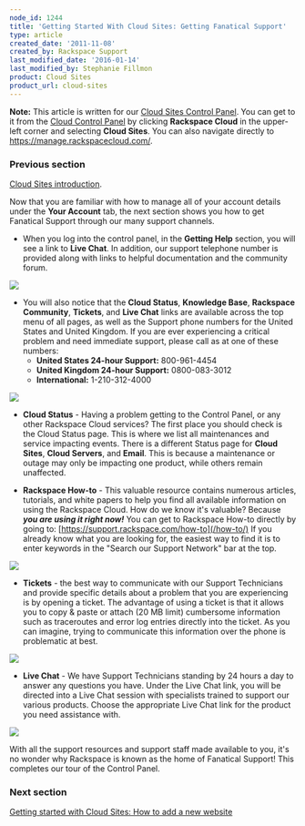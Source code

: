 ```yaml
---
node_id: 1244
title: 'Getting Started With Cloud Sites: Getting Fanatical Support'
type: article
created_date: '2011-11-08'
created_by: Rackspace Support
last_modified_date: '2016-01-14'
last_modified_by: Stephanie Fillmon
product: Cloud Sites
product_url: cloud-sites
---
```


**Note:** This article is written for our [Cloud Sites Control Panel](https://manage.rackspacecloud.com/). You can get to it from the [Cloud Control Panel](https://mycloud.rackspace.com) by clicking **Rackspace Cloud** in the upper-left corner and selecting **Cloud Sites**. You can also navigate directly to <https://manage.rackspacecloud.com/>.

### Previous section

[Cloud Sites introduction](/how-to/cloud-sites).

Now that you are familiar with how to manage all of your account
details under the **Your Account** tab, the
next section shows you how to get Fanatical Support through our many
support channels.

-   When you log into the control panel, in the **Getting Help**
    section, you will see a link to **Live Chat**. In addition, our
    support telephone number is provided along with links to helpful
    documentation and the community forum.

  ![](https://8026b2e3760e2433679c-fffceaebb8c6ee053c935e8915a3fbe7.ssl.cf2.rackcdn.com/field/image/CP-Home.PNG)

-   You will also notice that the **Cloud Status**, **Knowledge Base**,
    **Rackspace Community**, **Tickets**, and **Live Chat** links are available
    across the top menu of all pages, as well as the Support phone
    numbers for the United States and United Kingdom. If you are ever
    experiencing a critical problem and need immediate support, please
    call as at one of these numbers:
    -   **United States 24-hour Support:**  800-961-4454
    -   **United Kingdom 24-hour Support:**  0800-083-3012
    -   **International:** 1-210-312-4000

  ![](https://8026b2e3760e2433679c-fffceaebb8c6ee053c935e8915a3fbe7.ssl.cf2.rackcdn.com/field/image/CP-Supportlinks.PNG)

-   **Cloud Status** - Having a problem getting to
    the Control Panel, or any other Rackspace Cloud services? The first
    place you should check is the Cloud Status page. This is where we
    list all maintenances and service impacting events. There is a
    different Status page for **Cloud Sites**, **Cloud Servers**, and **Email**. This is because a
    maintenance or outage may only be impacting one product, while
    others remain unaffected.   

-   **Rackspace How-to** - This
    valuable resource contains numerous articles, tutorials,
    and white papers to help you find all available
    information on using the Rackspace Cloud.  How do we know it's
    valuable? Because ***you are using it right now!***  You can get to Rackspace How-to directly by going to: [https://support.rackspace.com/how-to](/how-to/)
    If you already know what you are looking for, the easiest way
    to find it is to enter keywords in the "Search our Support Network" bar at the top.

  ![](https://b9002618969a676fa5e9-329656694c46da9401f89a96a819e8df.ssl.cf5.rackcdn.com/cloud-sites/cloud-sites-fanatical-support-how-to.png)

-   **Tickets** - the best way to communicate with
    our Support Technicians and provide specific details about a problem
    that you are experiencing is by opening a ticket. The advantage of
    using a ticket is that it allows you to copy & paste or attach (20
    MB limit) cumbersome information such as traceroutes and error log
    entries directly into the ticket.  As you can imagine, trying to
    communicate this information over the phone is problematic at best.

   ![](https://8026b2e3760e2433679c-fffceaebb8c6ee053c935e8915a3fbe7.ssl.cf2.rackcdn.com/field/image/CP-ticket.PNG)

-   **Live Chat** - We have Support Technicians
    standing by 24 hours a day to answer any questions you have. Under
    the Live Chat link, you will be directed into a Live Chat session
    with specialists trained to support our various products. Choose
    the appropriate Live Chat link for the product you need
    assistance with.

  ![](https://8026b2e3760e2433679c-fffceaebb8c6ee053c935e8915a3fbe7.ssl.cf2.rackcdn.com/field/image/CP-chat.PNG)

With all the support resources and support staff made available to you,
it's no wonder why Rackspace is known as the home of Fanatical Support! This completes our tour of the Control Panel.

### Next section

[Getting started with Cloud Sites: How to add a new website](how-to/getting-started-with-cloud-sites-how-to-add-a-new-website/)
